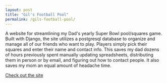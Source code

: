 ```yaml
---
layout: post
title: "Gil's Football Pool"
permalink: /gils-football-pool/
---
```


A website for streamlining my Dad's yearly Super Bowl pool/squares game. Built
with Django, the site utilizes a postgresql database to organize and manage all
of our friends who want to play. Players simply pick their squares and enter
their name and contact info. This saves my dad dozens of hours previously
spent manually updating spreadsheets, distributing them in person or by email,
and figuring out how to contact people. It also saves my mom an equal amount
of headache time.

[Check out the site](http://www.gilsfootballpool.com)
